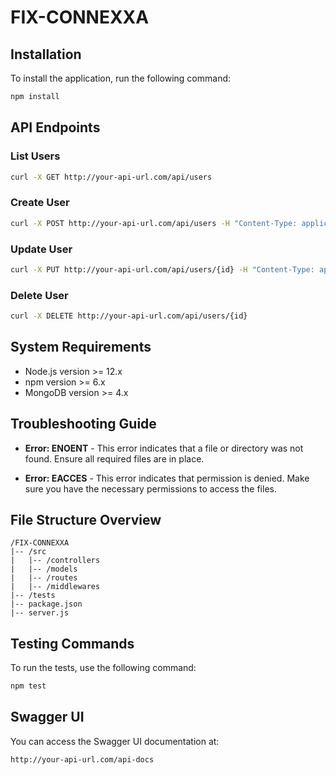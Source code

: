 # FIX-CONNEXXA

## Installation

To install the application, run the following command:

```bash
npm install
```

## API Endpoints

### List Users

```bash
curl -X GET http://your-api-url.com/api/users
```

### Create User

```bash
curl -X POST http://your-api-url.com/api/users -H "Content-Type: application/json" -d '{"name": "John Doe", "email": "john@example.com"}'
```

### Update User

```bash
curl -X PUT http://your-api-url.com/api/users/{id} -H "Content-Type: application/json" -d '{"name": "Jane Doe"}'
```

### Delete User

```bash
curl -X DELETE http://your-api-url.com/api/users/{id}
```

## System Requirements

- Node.js version >= 12.x
- npm version >= 6.x
- MongoDB version >= 4.x

## Troubleshooting Guide

- **Error: ENOENT** - This error indicates that a file or directory was not found. Ensure all required files are in place.

- **Error: EACCES** - This error indicates that permission is denied. Make sure you have the necessary permissions to access the files.

## File Structure Overview

```
/FIX-CONNEXXA
|-- /src
|   |-- /controllers
|   |-- /models
|   |-- /routes
|   |-- /middlewares
|-- /tests
|-- package.json
|-- server.js
```

## Testing Commands

To run the tests, use the following command:

```bash
npm test
```

## Swagger UI

You can access the Swagger UI documentation at:

```
http://your-api-url.com/api-docs
```
